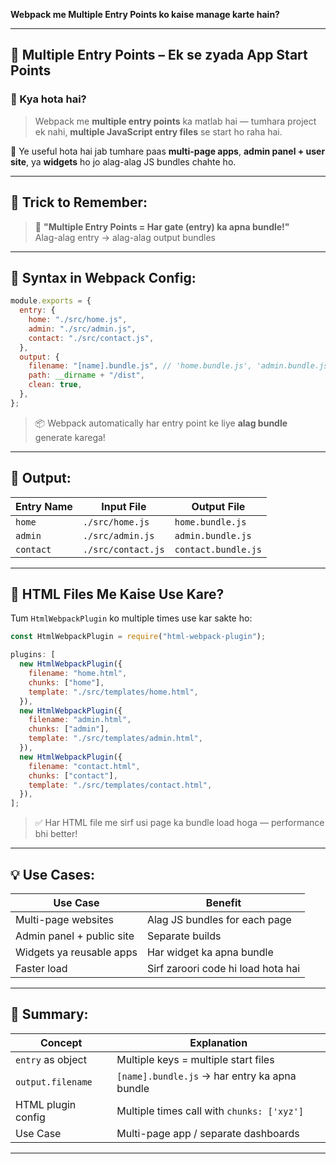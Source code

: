 **Webpack me Multiple Entry Points ko kaise manage karte hain?**

---

## 🚪 Multiple Entry Points – Ek se zyada App Start Points

### 📌 Kya hota hai?

> Webpack me **multiple entry points** ka matlab hai — tumhara project ek nahi, **multiple JavaScript entry files** se start ho raha hai.

🎯 Ye useful hota hai jab tumhare paas **multi-page apps**, **admin panel + user site**, ya **widgets** ho jo alag-alag JS bundles chahte ho.

---

## 🧠 Trick to Remember:

> 🎯 **"Multiple Entry Points = Har gate (entry) ka apna bundle!"**  
> Alag-alag entry → alag-alag output bundles

---

## 🧰 Syntax in Webpack Config:

```js
module.exports = {
  entry: {
    home: "./src/home.js",
    admin: "./src/admin.js",
    contact: "./src/contact.js",
  },
  output: {
    filename: "[name].bundle.js", // 'home.bundle.js', 'admin.bundle.js', etc.
    path: __dirname + "/dist",
    clean: true,
  },
};
```

> 📦 Webpack automatically har entry point ke liye **alag bundle** generate karega!

---

## 🧪 Output:

| Entry Name | Input File         | Output File         |
| ---------- | ------------------ | ------------------- |
| `home`     | `./src/home.js`    | `home.bundle.js`    |
| `admin`    | `./src/admin.js`   | `admin.bundle.js`   |
| `contact`  | `./src/contact.js` | `contact.bundle.js` |

---

## 🔗 HTML Files Me Kaise Use Kare?

Tum `HtmlWebpackPlugin` ko multiple times use kar sakte ho:

```js
const HtmlWebpackPlugin = require("html-webpack-plugin");

plugins: [
  new HtmlWebpackPlugin({
    filename: "home.html",
    chunks: ["home"],
    template: "./src/templates/home.html",
  }),
  new HtmlWebpackPlugin({
    filename: "admin.html",
    chunks: ["admin"],
    template: "./src/templates/admin.html",
  }),
  new HtmlWebpackPlugin({
    filename: "contact.html",
    chunks: ["contact"],
    template: "./src/templates/contact.html",
  }),
];
```

> ✅ Har HTML file me sirf usi page ka bundle load hoga — performance bhi better!

---

## 💡 Use Cases:

| Use Case                  | Benefit                            |
| ------------------------- | ---------------------------------- |
| Multi-page websites       | Alag JS bundles for each page      |
| Admin panel + public site | Separate builds                    |
| Widgets ya reusable apps  | Har widget ka apna bundle          |
| Faster load               | Sirf zaroori code hi load hota hai |

---

## 🎯 Summary:

| Concept            | Explanation                                   |
| ------------------ | --------------------------------------------- |
| `entry` as object  | Multiple keys = multiple start files          |
| `output.filename`  | `[name].bundle.js` → har entry ka apna bundle |
| HTML plugin config | Multiple times call with `chunks: ['xyz']`    |
| Use Case           | Multi-page app / separate dashboards          |

---
